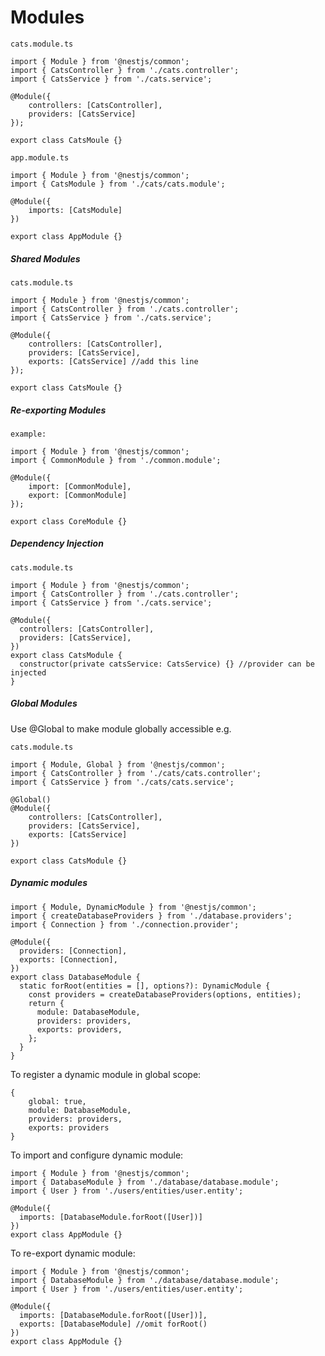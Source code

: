 # Modules

`cats.module.ts`

```
import { Module } from '@nestjs/common';
import { CatsController } from './cats.controller';
import { CatsService } from './cats.service';

@Module({
	controllers: [CatsController],
	providers: [CatsService]
});

export class CatsMoule {}
```

`app.module.ts`

```
import { Module } from '@nestjs/common';
import { CatsModule } from './cats/cats.module';

@Module({
	imports: [CatsModule]
})

export class AppModule {}
```

##### Shared Modules
`cats.module.ts`

```
import { Module } from '@nestjs/common';
import { CatsController } from './cats.controller';
import { CatsService } from './cats.service';

@Module({
	controllers: [CatsController],
	providers: [CatsService],
	exports: [CatsService] //add this line
});

export class CatsMoule {}
```

##### Re-exporting Modules

`example:`

```
import { Module } from '@nestjs/common';
import { CommonModule } from './common.module';

@Module({
	import: [CommonModule],
	export: [CommonModule]
});

export class CoreModule {}
```

##### Dependency Injection

`cats.module.ts`

```
import { Module } from '@nestjs/common';
import { CatsController } from './cats.controller';
import { CatsService } from './cats.service';

@Module({
  controllers: [CatsController],
  providers: [CatsService],
})
export class CatsModule {
  constructor(private catsService: CatsService) {} //provider can be injected
}
```

##### Global Modules

Use @Global to make module globally accessible e.g.

`cats.module.ts`

```
import { Module, Global } from '@nestjs/common';
import { CatsController } from './cats/cats.controller';
import { CatsService } from './cats/cats.service';

@Global()
@Module({
	controllers: [CatsController],
	providers: [CatsService],
	exports: [CatsService]
})

export class CatsModule {}
```

#####  Dynamic modules

```
import { Module, DynamicModule } from '@nestjs/common';
import { createDatabaseProviders } from './database.providers';
import { Connection } from './connection.provider';

@Module({
  providers: [Connection],
  exports: [Connection],
})
export class DatabaseModule {
  static forRoot(entities = [], options?): DynamicModule {
    const providers = createDatabaseProviders(options, entities);
    return {
      module: DatabaseModule,
      providers: providers,
      exports: providers,
    };
  }
}
```

To register a dynamic module in global scope:

```
{
	global: true,
	module: DatabaseModule,
	providers: providers,
	exports: providers
}
```

To import and configure dynamic module:

```
import { Module } from '@nestjs/common';
import { DatabaseModule } from './database/database.module';
import { User } from './users/entities/user.entity';

@Module({
  imports: [DatabaseModule.forRoot([User])]
})
export class AppModule {}
```

To re-export dynamic module:

```
import { Module } from '@nestjs/common';
import { DatabaseModule } from './database/database.module';
import { User } from './users/entities/user.entity';

@Module({
  imports: [DatabaseModule.forRoot([User])],
  exports: [DatabaseModule] //omit forRoot()
})
export class AppModule {}
```
